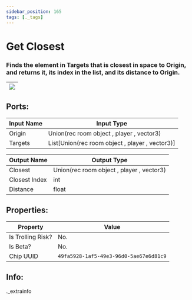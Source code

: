 ```yaml
---
sidebar_position: 165
tags: [._tags]
---
```


# Get Closest


### Finds the element in Targets that is closest in space to Origin, and returns it, its index in the list, and its distance to Origin.

| ![](https://images-ext-2.discordapp.net/external/MPmIaQzlEPmgGWlgi-WxBBXt0Bjv_zWPkg1y1f_sy3s/https/www.recroomcircuits.com/image/circuit/absolute-value?width=206&height=108) |
|-----|

## Ports:

| Input Name | Input Type |
|-----------|-----------|
| Origin | Union(rec room object , player , vector3) |
| Targets | List[Union(rec room object , player , vector3)] |

| Output Name | Output Type |
|-----------|-----------|
| Closest | Union(rec room object , player , vector3) |
| Closest Index | int |
| Distance | float |

## Properties:

| Property  | Value |
|-------------------|-----------|
| Is Trolling Risk? | No. |
| Is Beta? | No. |
| Chip UUID | `49fa5928-1af5-49e3-96d0-5ae67e6d81c9` |

## Info:
._extrainfo
